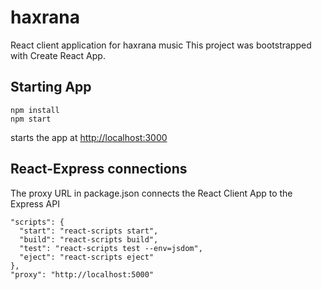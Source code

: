 # haxrana
React client application for haxrana music
This project was bootstrapped with Create React App.

## Starting App
```
npm install
npm start
```
starts the app at [http://localhost:3000](http://localhost:3000)

## React-Express connections
The proxy URL in package.json connects the React Client App to the Express API
```
"scripts": {
  "start": "react-scripts start",
  "build": "react-scripts build",
  "test": "react-scripts test --env=jsdom",
  "eject": "react-scripts eject"
},
"proxy": "http://localhost:5000"
```
